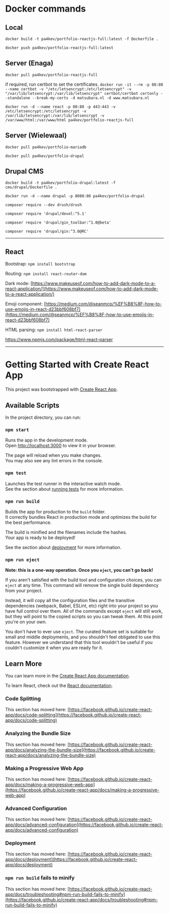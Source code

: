# Docker commands

## Local

`docker build -t pa4kev/portfolio-reactjs-full:latest -f Dockerfile .`

`docker push pa4kev/portfolio-reactjs-full:latest`

## Server (Enaga)

`docker pull pa4kev/portfolio-reactjs-full`

if required, run certbot to set the certificates.
`docker run -it --rm -p 80:80 --name certbot -v "/etc/letsencrypt:/etc/letsencrypt" -v "/var/lib/letsencrypt:/var/lib/letsencrypt" certbot/certbot certonly --standalone --break-my-certs -d matsubara.nl -d www.matsubara.nl`

`docker run -d --name react -p 80:80 -p 443:443 -v /etc/letsencrypt:/etc/letsencrypt -v /var/lib/letsencrypt:/var/lib/letsencrypt -v /var/www/html:/var/www/html pa4kev/portfolio-reactjs-full`

## Server (Wielewaal)

`docker pull pa4kev/portfolio-mariadb`

`docker pull pa4kev/portfolio-drupal`

## Drupal CMS

`docker build -t pa4kev/portfolio-drupal:latest -f cms/drupal/Dockerfile .`

`docker run -d --name drupal -p 8080:80 pa4kev/portfolio-drupal`

`composer require --dev drush/drush`

`composer require 'drupal/devel:^5.1'`

`composer require 'drupal/gin_toolbar:^1.0@beta'`

`composer require 'drupal/gin:^3.0@RC'`

---

## React

Bootstrap: `npm install bootstrap`

Routing: `npm install react-router-dom`

Dark mode: [https://www.makeuseof.com/how-to-add-dark-mode-to-a-react-application/](https://www.makeuseof.com/how-to-add-dark-mode-to-a-react-application/)

Emoji component: [https://medium.com/@seanmcp/%EF%B8%8F-how-to-use-emojis-in-react-d23bbf608bf7](https://medium.com/@seanmcp/%EF%B8%8F-how-to-use-emojis-in-react-d23bbf608bf7)

HTML parsing: `npm install html-react-parser`

https://www.npmjs.com/package/html-react-parser

---

# Getting Started with Create React App

This project was bootstrapped with [Create React App](https://github.com/facebook/create-react-app).

## Available Scripts

In the project directory, you can run:

### `npm start`

Runs the app in the development mode.\
Open [http://localhost:3000](http://localhost:3000) to view it in your browser.

The page will reload when you make changes.\
You may also see any lint errors in the console.

### `npm test`

Launches the test runner in the interactive watch mode.\
See the section about [running tests](https://facebook.github.io/create-react-app/docs/running-tests) for more information.

### `npm run build`

Builds the app for production to the `build` folder.\
It correctly bundles React in production mode and optimizes the build for the best performance.

The build is minified and the filenames include the hashes.\
Your app is ready to be deployed!

See the section about [deployment](https://facebook.github.io/create-react-app/docs/deployment) for more information.

### `npm run eject`

**Note: this is a one-way operation. Once you `eject`, you can't go back!**

If you aren't satisfied with the build tool and configuration choices, you can `eject` at any time. This command will remove the single build dependency from your project.

Instead, it will copy all the configuration files and the transitive dependencies (webpack, Babel, ESLint, etc) right into your project so you have full control over them. All of the commands except `eject` will still work, but they will point to the copied scripts so you can tweak them. At this point you're on your own.

You don't have to ever use `eject`. The curated feature set is suitable for small and middle deployments, and you shouldn't feel obligated to use this feature. However we understand that this tool wouldn't be useful if you couldn't customize it when you are ready for it.

## Learn More

You can learn more in the [Create React App documentation](https://facebook.github.io/create-react-app/docs/getting-started).

To learn React, check out the [React documentation](https://reactjs.org/).

### Code Splitting

This section has moved here: [https://facebook.github.io/create-react-app/docs/code-splitting](https://facebook.github.io/create-react-app/docs/code-splitting)

### Analyzing the Bundle Size

This section has moved here: [https://facebook.github.io/create-react-app/docs/analyzing-the-bundle-size](https://facebook.github.io/create-react-app/docs/analyzing-the-bundle-size)

### Making a Progressive Web App

This section has moved here: [https://facebook.github.io/create-react-app/docs/making-a-progressive-web-app](https://facebook.github.io/create-react-app/docs/making-a-progressive-web-app)

### Advanced Configuration

This section has moved here: [https://facebook.github.io/create-react-app/docs/advanced-configuration](https://facebook.github.io/create-react-app/docs/advanced-configuration)

### Deployment

This section has moved here: [https://facebook.github.io/create-react-app/docs/deployment](https://facebook.github.io/create-react-app/docs/deployment)

### `npm run build` fails to minify

This section has moved here: [https://facebook.github.io/create-react-app/docs/troubleshooting#npm-run-build-fails-to-minify](https://facebook.github.io/create-react-app/docs/troubleshooting#npm-run-build-fails-to-minify)

